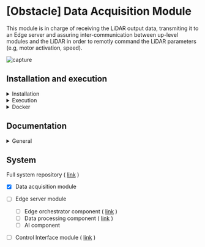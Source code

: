 # [Obstacle] Data Acquisition Module

This module is in charge of receiving the LiDAR output data, transmiting it to an Edge server and assuring inter-communication between up-level modules and the LiDAR in order to remotly command the LiDAR parameters (e.g, motor activation, speed).
 
![capture](https://user-images.githubusercontent.com/80487132/220365897-bfaf5de9-b103-4b8c-b224-64be1a14131a.png)

## Installation and execution

<details><summary>Installation</summary>

Simply run the script file
```
./install.sh
```
In the program directory.

</details>
<details><summary>Execution</summary>

Simply run by the command
```
./run.sh
```

</details>
<details><summary>Docker</summary>

You can use a docker image with:

```
cd docker
./build.sh
./run.sh
```

</details>

## Documentation

<details><summary>General</summary>

- The more important parameters could be changed in the ```config``` JSON file.

</details>

## System

Full system repository ( [link](https://github.com/nsviel/Obstacle_System) )
- [x] Data acquisition module
- [ ] Edge server module
  - [ ] Edge orchestrator component ( [link](https://github.com/nsviel/Obstacle-Edge_Orchestration_Module) )
  - [ ] Data processing component ( [link](https://github.com/nsviel/Velodium) )
  - [ ] AI component
- [ ] Control Interface module ( [link](https://github.com/nsviel/Obstacle-Control_Interface_Module) )

